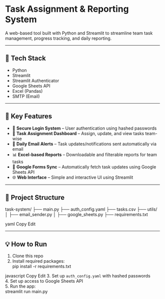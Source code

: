 # Task Assignment & Reporting System

A web-based tool built with Python and Streamlit to streamline team task management, progress tracking, and daily reporting.

---

## 🔧 Tech Stack
- Python
- Streamlit
- Streamlit Authenticator
- Google Sheets API
- Excel (Pandas)
- SMTP (Email)

---

## 🚀 Key Features
- 🔐 **Secure Login System** – User authentication using hashed passwords  
- 📝 **Task Assignment Dashboard** – Assign, update, and view tasks team-wise  
- 📧 **Daily Email Alerts** – Task updates/notifications sent automatically via email  
- 📊 **Excel-based Reports** – Downloadable and filterable reports for team tasks  
- 🔄 **Google Forms Sync** – Automatically fetch task updates using Google Sheets API  
- 🌐 **Web Interface** – Simple and interactive UI using Streamlit

---

## 📁 Project Structure
task-system/
├── main.py
├── auth_config.yaml
├── tasks.csv
├── utils/
│ ├── email_sender.py
│ ├── google_sheets.py
├── requirements.txt

yaml
Copy
Edit

---

## 💡 How to Run
1. Clone this repo  
2. Install required packages:  
pip install -r requirements.txt

javascript
Copy
Edit
3. Set up `auth_config.yaml` with hashed passwords  
4. Set up access to Google Sheets API  
5. Run the app:  
streamlit run main.py
